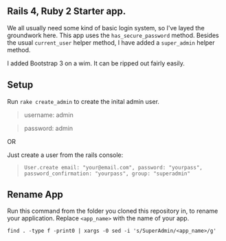 ## Rails 4, Ruby 2 Starter app. ##

We all usually need some kind of basic login system, so I've layed the groundwork
here. This app uses the `has_secure_password` method. Besides the usual `current_user` helper method, I have added a `super_admin` helper method.

I added Bootstrap 3 on a wim. It can be ripped out fairly easily.


## Setup ##


Run `rake create_admin` to create the inital admin user.

> username: admin

> password: admin

OR

Just create a user from the rails console:

> `User.create email: "your@email.com", password: "yourpass", password_confirmation: "yourpass", group: "superadmin"`

## Rename App ##

Run this command from the folder you cloned this repository in, to rename your application. Replace `<app_name>`
with the name of your app.

`find . -type f -print0 | xargs -0 sed -i 's/SuperAdmin/<app_name>/g'`


